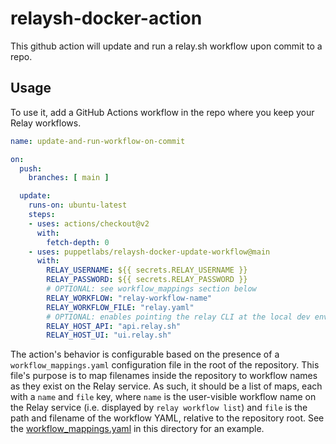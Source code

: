 # relaysh-docker-action

This github action will update and run a relay.sh workflow upon commit to a repo.

## Usage

To use it, add a GitHub Actions workflow in the repo where you keep your Relay workflows.

```yaml
name: update-and-run-workflow-on-commit

on:
  push:
    branches: [ main ]

  update:
    runs-on: ubuntu-latest
    steps:
    - uses: actions/checkout@v2
      with:
        fetch-depth: 0
    - uses: puppetlabs/relaysh-docker-update-workflow@main
      with:
        RELAY_USERNAME: ${{ secrets.RELAY_USERNAME }}
        RELAY_PASSWORD: ${{ secrets.RELAY_PASSWORD }}
        # OPTIONAL: see workflow_mappings section below
        RELAY_WORKFLOW: "relay-workflow-name"
        RELAY_WORKFLOW_FILE: "relay.yaml"
        # OPTIONAL: enables pointing the relay CLI at the local dev environment
        RELAY_HOST_API: "api.relay.sh"
        RELAY_HOST_UI: "ui.relay.sh"
```

The action's behavior is configurable based on the presence of a `workflow_mappings.yaml` configuration file in the root of the repository. This file's purpose is to map filenames inside the repository to workflow names as they exist on the Relay service. As such, it should be a list of maps, each with a `name` and `file` key, where `name` is the user-visible workflow name on the Relay service (i.e. displayed by `relay workflow list`) and `file` is the path and filename of the workflow YAML, relative to the repository root. See the [workflow_mappings.yaml](workflow_mappings.yaml) in this directory for an example.
